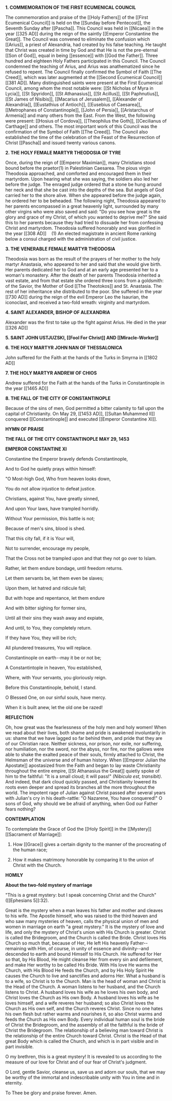 
**1. COMMEMORATION OF THE FIRST ECUMENICAL COUNCIL**

The commemoration and praise of the [[Holy Fathers]] of the [[First Ecumenical Council]] is held on the [[Sunday before Pentecost]], the Seventh Sunday after [[Pascha]]. This Council was held in [[Nicaea]] in the year [[325 AD]] during the reign of the saintly [[Emperor Constantine the Great]]. The Council was convened to eliminate the confusion which [[Arius]], a priest of Alexandria, had created by his false teaching. He taught that Christ was created in time by God and that He is not the pre-eternal [[Son of God]], equal in being [[essence]] with [[God the Father]]. Three hundred and eighteen Holy Fathers participated in this Council. The Council condemned the teaching of Arius, and Arius was anathematized since he refused to repent. The Council finally confirmed the Symbol of Faith [[The Creed]], which was later augmented at the [[Second Ecumenical Council]] [[381 AD]]. Many distinguished saints were present at the First Ecumenical Council, among whom the most notable were: [[St Nicholas of Myra in Lycia]], [[St Spyridon]], [[St Athanasius]], [[St Acillus]], [[St Paphnutius]], [[St James of Nisibis]], [[Macarius of Jerusalem]], [[Alexander of Alexandria]], [[Eustathius of Antioch]], [[Eusebius of Caesarea]], [[Metrophanes of Constantinople]], [[John of Persia]], [[Aristarchus of Armenia]] and many others from the East. From the West, the following were present: [[Hosius of Cordova]], [[Theophilus the Goth]], [[Cecilianus of Carthage]] and others. The most important work of this Council was the confirmation of the Symbol of Faith [[The Creed]]. The Council also established the time of the celebration of the Feast of the Resurrection of Christ [[Pascha]] and issued twenty various canons.

**2. THE HOLY FEMALE MARTYR THEODOSIA OF TYRE**

Once, during the reign of [[Emperor Maximian]], many Christians stood bound before the praetor(1) in Palestinian Caesarea. The pious virgin Theodosia approached, and comforted and encouraged them in their martyrdom. Upon hearing what she was saying, the soldiers also led her before the judge. The enraged judge ordered that a stone be hung around her neck and that she be cast into the depths of the sea. But angels of God carried her to the shore alive. When she appeared before the judge again, he ordered her to be beheaded. The following night, Theodosia appeared to her parents encompassed in a great heavenly light, surrounded by many other virgins who were also saved and said: "Do you see how great is the glory and grace of my Christ, of which you wanted to deprive me?" She said this to her parents because they had tried to dissuade her from confessing Christ and martyrdom. Theodosia suffered honorably and was glorified in the year [[308 AD]]
   (1) An elected magistrate in ancient Rome ranking below a consul charged with the administration of civil justice.

**3. THE VENERABLE FEMALE MARTYR THEODOSIA**

Theodosia was born as the result of the prayers of her mother to the holy martyr Anastasia, who appeared to her and said that she would give birth. Her parents dedicated her to God and at an early age presented her to a woman's monastery. After the death of her parents Theodosia inherited a vast estate, and from that estate she ordered three icons from a goldsmith: of the Savior, the Mother of God [[The Theotokos]] and St. Anastasia. The rest of her inheritance she distributed to the poor. She suffered in the year [[730 AD]] during the reign of the evil Emperor Leo the Isaurian, the iconoclast, and received a two-fold wreath: virginity and martyrdom.

**4. SAINT ALEXANDER, BISHOP OF ALEXANDRIA**

Alexander was the first to take up the fight against Arius. He died in the year [[326 AD]]

**5. SAINT JOHN USTJUZSKI, [[Fool For Christ]] AND [[Miracle-Worker]]**

**6. THE HOLY MARTYR JOHN NAN OF THESSALONICA**

John suffered for the Faith at the hands of the Turks in Smyrna in [[1802 AD]]

**7. THE HOLY MARTYR ANDREW OF CHIOS**

Andrew suffered for the Faith at the hands of the Turks in Constantinople in the year [[1465 AD]]

**8. THE FALL OF THE CITY OF CONSTANTINOPLE**

Because of the sins of men, God permitted a bitter calamity to fall upon the capital of Christianity. On May 29, [[1453 AD]], [[Sultan Muhammed II]] conquered [[Constantinople]] and executed [[Emperor Constantine XI]].


**HYMN OF PRAISE**

**THE FALL OF THE CITY CONSTANTINOPLE MAY 29, 1453**

**EMPEROR CONSTANTINE XI**

Constantine the Emperor bravely defends Constantinople,

And to God he quietly prays within himself:

"O Most-high God, Who from heaven looks down,

You do not allow injustice to defeat justice.

Christians, against You, have greatly sinned,

And upon Your laws, have trampled horridly.

Without Your permission, this battle is not;

Because of men's sins, blood is shed.

That this city fall, if it is Your will,

Not to surrender, encourage my people,

That the Cross not be trampled upon and that they not go over to Islam.

Rather, let them endure bondage, until freedom returns.

Let them servants be, let them even be slaves;

Upon them, let hatred and ridicule fall;

But with hope and repentance, let them endure

And with bitter sighing for former sins,

Until all their sins they wash away and expiate,

And until, to You, they completely return.

If they have You, they will be rich;

All plundered treasures, You will replace.

Constantinople on earth--may it be or not be;

A Constantintople in heaven, You established,

Where, with Your servants, you gloriously reign.

Before this Constantinople, behold, I stand.

O Blessed One, on our sinful souls, have mercy.

When it is built anew, let the old one be razed!

**REFLECTION**

Oh, how great was the fearlessness of the holy men and holy women! When we read about their lives, both shame and pride is awakened involuntarily in us: shame that we have lagged so far behind them, and pride that they are of our Christian race. Neither sickness, nor prison, nor exile, nor suffering, nor humiliation, nor the sword, nor the abyss, nor fire, nor the gallows were able to shake the exalted peace of their souls, firmly attached to Christ, the Helmsman of the universe and of human history. When [[Emperor Julian the Apostate]] apostasized from the Faith and began to lay waste Christianity throughout the entire empire, [[St Athanasius the Great]] quietly spoke of him to the faithful: "It is a small cloud; it will pass!" *(Nibicula est, transibit)*. And indeed, that dark cloud quickly passed, and Christianity lowered its roots even deeper and spread its branches all the more throughout the world. The impotent rage of Julian against Christ passed after several years with Julian's cry in his death-rattle: "O Nazarene, You have conquered!" O sons of God, why should we be afraid of anything, when God our Father fears nothing?

**CONTEMPLATION**

To contemplate the Grace of God the [[Holy Spirit]] in the [[Mystery]] [[Sacrament of Marriage]]:

1.  How [[Grace]] gives a certain dignity to the manner of the procreating of the human race;

1.  How it makes matrimony honorable by comparing it to the union of Christ with the Church.


**HOMILY**

**About the two-fold mystery of marriage**

"This is a great mystery: but I speak concerning Christ and the Church" ([[Ephesians 5]]:32). 

Great is the mystery when a man leaves his father and mother and cleaves to his wife. The Apostle himself, who was raised to the third heaven and who saw many mysteries of heaven, calls the physical union of men and women in marriage on earth "a great mystery." It is the mystery of love and life, and only the mystery of Christ's union with His Church is greater. Christ is called the Bridegroom, and the Church is called the Bride. Christ loves His Church so much that, because of Her, He left His heavenly Father--remaining with Him, of course, in unity of essence and divinity--and descended to earth and bound Himself to His Church. He suffered for Her so that, by His Blood, He might cleanse Her from every sin and defilement, and make Her worthy to be called His Bride. With His love He warms the Church, with His Blood He feeds the Church, and by His Holy Spirit He causes the Church to live and sanctifies and adorns Her. What a husband is to a wife, so Christ is to the Church. Man is the head of woman and Christ is the Head of the Church. A woman listens to her husband, and the Church listens to Christ. A husband loves his wife as he loves his own body, and Christ loves the Church as His own Body. A husband loves his wife as he loves himself, and a wife reveres her husband; so also Christ loves the Church as His own self, and the Church reveres Christ. Since no one hates his own flesh but rather warms and nourishes it, so also Christ warms and feeds the Church as His own Body. Every individual human soul is the bride of Christ the Bridegroom, and the assembly of all the faithful is the bride of Christ the Bridegroom. The relationship of a believing man toward Christ is the relationship of the entire Church toward Christ. Christ is the Head of that great Body which is called the Church, and which is in part visible and in part invisible.

O my brethren, this is a great mystery! It is revealed to us according to the measure of our love for Christ and of our fear of Christ's judgment.

O Lord, gentle Savior, cleanse us, save us and adorn our souls, that we may be worthy of the immortal and indescribable unity with You in time and in eternity.

To Thee be glory and praise forever. Amen.

 
